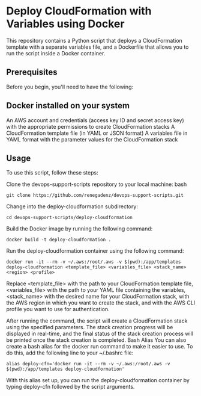 # Deploy CloudFormation with Variables using Docker
This repository contains a Python script that deploys a CloudFormation template with a separate variables file, and a Dockerfile that allows you to run the script inside a Docker container.

## Prerequisites
Before you begin, you'll need to have the following:

## Docker installed on your system
An AWS account and credentials (access key ID and secret access key) with the appropriate permissions to create CloudFormation stacks
A CloudFormation template file (in YAML or JSON format)
A variables file in YAML format with the parameter values for the CloudFormation stack

## Usage
To use this script, follow these steps:

Clone the devops-support-scripts repository to your local machine:
bash
```
git clone https://github.com/renegadenz/devops-support-scripts.git
```
Change into the deploy-cloudformation subdirectory:

```
cd devops-support-scripts/deploy-cloudformation
```
Build the Docker image by running the following command:
```
docker build -t deploy-cloudformation .
```
Run the deploy-cloudformation container using the following command:

```
docker run -it --rm -v ~/.aws:/root/.aws -v $(pwd):/app/templates deploy-cloudformation <template_file> <variables_file> <stack_name> <region> <profile>
```

Replace <template_file> with the path to your CloudFormation template file, <variables_file> with the path to your YAML file containing the variables, <stack_name> with the desired name for your CloudFormation stack, <region> with the AWS region in which you want to create the stack, and <profile> with the AWS CLI profile you want to use for authentication.

After running the command, the script will create a CloudFormation stack using the specified parameters. The stack creation progress will be displayed in real-time, and the final status of the stack creation process will be printed once the stack creation is completed.
Bash Alias
You can also create a bash alias for the docker run command to make it easier to use. To do this, add the following line to your ~/.bashrc file:

```
alias deploy-cfn='docker run -it --rm -v ~/.aws:/root/.aws -v $(pwd):/app/templates deploy-cloudformation'
```
With this alias set up, you can run the deploy-cloudformation container by typing deploy-cfn followed by the script arguments.
